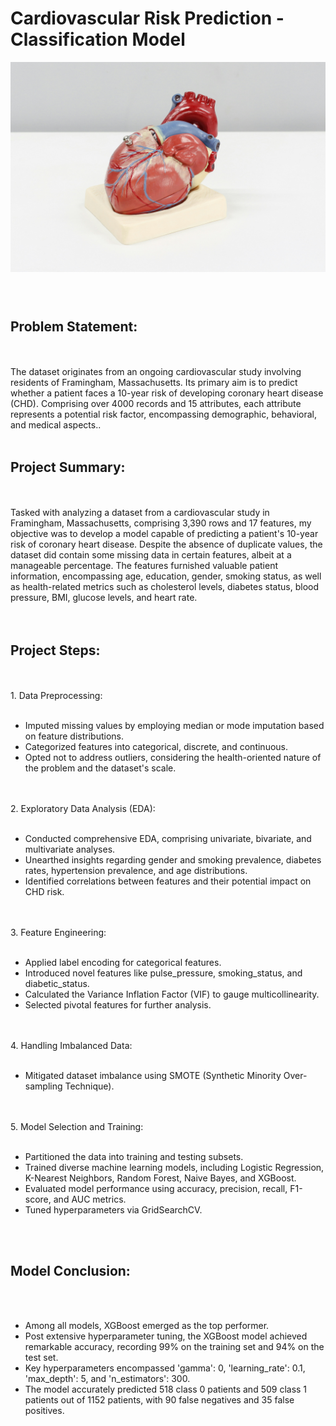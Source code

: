 # Cardiovascular Risk Prediction - Classification Model


![Local GIF](ali-hajiluyi-MhFJNz_D8t4-unsplash.jpg)

<h3 align="Left">
<br>
 <h2>Problem Statement:</h1>
  <br>
<br>
The dataset originates from an ongoing cardiovascular study involving residents of Framingham, Massachusetts. Its primary aim is to predict whether a patient faces a 10-year risk of developing coronary heart disease (CHD). Comprising over 4000 records and 15 attributes, each attribute represents a potential risk factor, encompassing demographic, behavioral, and medical aspects..<br>
<br>
<h2>Project Summary:</h1>
  <br>
  <br>
Tasked with analyzing a dataset from a cardiovascular study in Framingham, Massachusetts, comprising 3,390 rows and 17 features, my objective was to develop a model capable of predicting a patient's 10-year risk of coronary heart disease. Despite the absence of duplicate values, the dataset did contain some missing data in certain features, albeit at a manageable percentage. The features furnished valuable patient information, encompassing age, education, gender, smoking status, as well as health-related metrics such as cholesterol levels, diabetes status, blood pressure, BMI, glucose levels, and heart rate.<br>
<br>
  <br>
<h2>Project Steps:</h1>
<br>
  <br>
1.  Data Preprocessing:
<br>
  <br>
 <ul>
 <li>Imputed missing values by employing median or mode imputation based on feature distributions. </li>
  <li>Categorized features into categorical, discrete, and continuous.</li>
  <li>Opted not to address outliers, considering the health-oriented nature of the problem and the dataset's scale.</li>
</ul>
  <br>
   <br>
2. Exploratory Data Analysis (EDA):
<br>
   <br>
   <ul>
  <li>Conducted comprehensive EDA, comprising univariate, bivariate, and multivariate analyses.</li>
  <li>Unearthed insights regarding gender and smoking prevalence, diabetes rates, hypertension prevalence, and age distributions.</li>
  <li>Identified correlations between features and their potential impact on CHD risk.</li>
</ul>
 <br>
   <br>
3. Feature Engineering:
<br>
   <br>
    <ul>
<li>Applied label encoding for categorical features.</li>
<li>Introduced novel features like pulse_pressure, smoking_status, and diabetic_status.</li>
<li>Calculated the Variance Inflation Factor (VIF) to gauge multicollinearity.</li>
<li>Selected pivotal features for further analysis.</li>
</ul>
  <br>
   <br>
4. Handling Imbalanced Data:
<br>
   <br>
   <ul>
<li>Mitigated dataset imbalance using SMOTE (Synthetic Minority Over-sampling Technique).</li>
    </ul>
  <br>
   <br>
5. Model Selection and Training:
<br>
   <br>
    <ul>
<li>Partitioned the data into training and testing subsets.</li>
<li>Trained diverse machine learning models, including Logistic Regression, K-Nearest Neighbors, Random Forest, Naive Bayes, and XGBoost.</li>
<li>Evaluated model performance using accuracy, precision, recall, F1-score, and AUC metrics.</li>
<li>Tuned hyperparameters via GridSearchCV.</li>
   </ul>  
  <br>
   <br>
<h2>Model Conclusion:</h1>
<br>
   <br>
    <ul>
<li>Among all models, XGBoost emerged as the top performer.</li>
<li>Post extensive hyperparameter tuning, the XGBoost model achieved remarkable accuracy, recording 99% on the training set and 94% on the test set.</li>
<li>Key hyperparameters encompassed 'gamma': 0, 'learning_rate': 0.1, 'max_depth': 5, and 'n_estimators': 300.</li>
<li>The model accurately predicted 518 class 0 patients and 509 class 1 patients out of 1152 patients, with 90 false negatives and 35 false positives.</li>
</ul> 
</h3>
